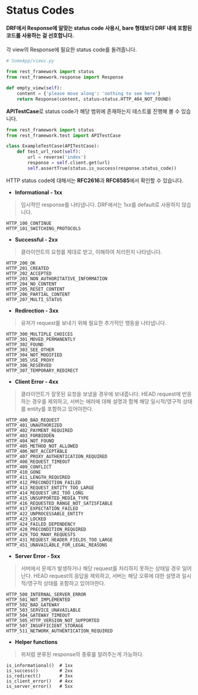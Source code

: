 # Status Codes

#### DRF에서 Response에 알맞는 status code 사용시, bare 형태보다 DRF 내에 포함된 코드를 사용하는 걸 선호합니다.

각 view의 Response에 필요한 status code를 돌려줍니다.

```python
# SomeApp/views.py

from rest_framework import status
from rest_framework.response import Response

def empty_view(self):
	content = {'please move along': 'nothing to see here'}
	return Response(content, status=status.HTTP_404_NOT_FOUND)
```

**APITestCase**로 status code가 해당 범위에 존재하는지 테스트를 진행해 볼 수 있습니다.

```python
from rest_framework import status
from rest_framework.test import APITestCase

class ExampleTestCase(APITestCase):
    def test_url_root(self):
        url = reverse('index')
        response = self.client.get(url)
        self.assertTrue(status.is_success(response.status_code))
```

HTTP status code에 대해서는 **RFC2616**과 **RFC6585**에서 확인할 수 있습니다.

* **Informational - 1xx**

> 임시적인 response를 나타냅니다. DRF에서는 1xx를 default로 사용하지 않습니다.

```
HTTP_100_CONTINUE
HTTP_101_SWITCHING_PROTOCOLS
```

* **Successful - 2xx**

> 클라이언트의 요청를 제대로 받고, 이해하여 처리한지 나타냅니다.

```
HTTP_200_OK
HTTP_201_CREATED
HTTP_202_ACCEPTED
HTTP_203_NON_AUTHORITATIVE_INFORMATION
HTTP_204_NO_CONTENT
HTTP_205_RESET_CONTENT
HTTP_206_PARTIAL_CONTENT
HTTP_207_MULTI_STATUS
```

* **Redirection - 3xx**

> 유저가 request를 보내기 위해 필요한 추가적인 행동을 나타냅니다.

```
HTTP_300_MULTIPLE_CHOICES
HTTP_301_MOVED_PERMANENTLY
HTTP_302_FOUND
HTTP_303_SEE_OTHER
HTTP_304_NOT_MODIFIED
HTTP_305_USE_PROXY
HTTP_306_RESERVED
HTTP_307_TEMPORARY_REDIRECT
```

* **Client Error - 4xx**

> 클라이언트가 잘못된 요청을 보냈을 경우에 보내줍니다. HEAD request에 반응하는 경우를 제외하고, 서버는 에러에 대해 설명과 함께 해당  일시적/영구적 상태를 entity를 포함하고 있어야한다.

```
HTTP_400_BAD_REQUEST
HTTP_401_UNAUTHORIZED
HTTP_402_PAYMENT_REQUIRED
HTTP_403_FORBIDDEN
HTTP_404_NOT_FOUND
HTTP_405_METHOD_NOT_ALLOWED
HTTP_406_NOT_ACCEPTABLE
HTTP_407_PROXY_AUTHENTICATION_REQUIRED
HTTP_408_REQUEST_TIMEOUT
HTTP_409_CONFLICT
HTTP_410_GONE
HTTP_411_LENGTH_REQUIRED
HTTP_412_PRECONDITION_FAILED
HTTP_413_REQUEST_ENTITY_TOO_LARGE
HTTP_414_REQUEST_URI_TOO_LONG
HTTP_415_UNSUPPORTED_MEDIA_TYPE
HTTP_416_REQUESTED_RANGE_NOT_SATISFIABLE
HTTP_417_EXPECTATION_FAILED
HTTP_422_UNPROCESSABLE_ENTITY
HTTP_423_LOCKED
HTTP_424_FAILED_DEPENDENCY
HTTP_428_PRECONDITION_REQUIRED
HTTP_429_TOO_MANY_REQUESTS
HTTP_431_REQUEST_HEADER_FIELDS_TOO_LARGE
HTTP_451_UNAVAILABLE_FOR_LEGAL_REASONS
```

* **Server Error - 5xx**

> 서버에서 문제가 발생하거나 해당 request를 처리하지 못하는 상태일 경우 일어난다. HEAD request의 응답을 제외하고, 서버는 해당 오류에 대한 설명과 일시적/영구적 상태를 포함하고 있어야한다.

```
HTTP_500_INTERNAL_SERVER_ERROR
HTTP_501_NOT_IMPLEMENTED
HTTP_502_BAD_GATEWAY
HTTP_503_SERVICE_UNAVAILABLE
HTTP_504_GATEWAY_TIMEOUT
HTTP_505_HTTP_VERSION_NOT_SUPPORTED
HTTP_507_INSUFFICIENT_STORAGE
HTTP_511_NETWORK_AUTHENTICATION_REQUIRED
```

* **Helper functions**

> 위처럼 분류된 response의 종류를 알려주는게 가능하다.

```
is_informational()	# 1xx
is_success()		# 2xx
is_redirect()		# 3xx
is_client_error()	# 4xx
is_server_error()	# 5xx
```
